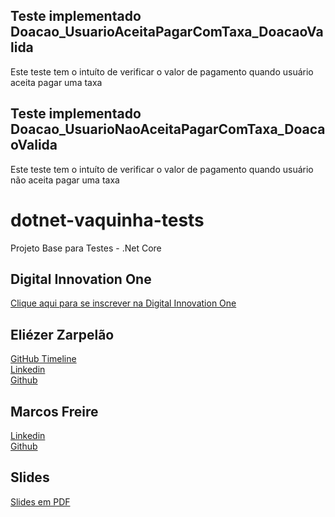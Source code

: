 ## Teste implementado Doacao_UsuarioAceitaPagarComTaxa_DoacaoValida
Este teste tem o intuíto de verificar o valor de pagamento quando usuário aceita pagar uma taxa

## Teste implementado Doacao_UsuarioNaoAceitaPagarComTaxa_DoacaoValida
Este teste tem o intuíto de verificar o valor de pagamento quando usuário não aceita pagar uma taxa


# dotnet-vaquinha-tests
Projeto Base para Testes - .Net Core  

## Digital Innovation One

[Clique aqui para se inscrever na Digital Innovation One](https://digitalinnovation.one/sign-up?ref=H395IYS4Z6)  

## Eliézer Zarpelão
[GitHub Timeline](https://elizarp.github.io/timeline/)  
[Linkedin](http://br.linkedin.com/in/eliezerzarpelao)  
[Github](https://github.com/elizarp) 

## Marcos Freire
[Linkedin](https://www.linkedin.com/in/marcos-freire-a73891125/)  
[Github](https://github.com/marcosfreire) 

## Slides
[Slides em PDF](TesteNetCore.pdf)
